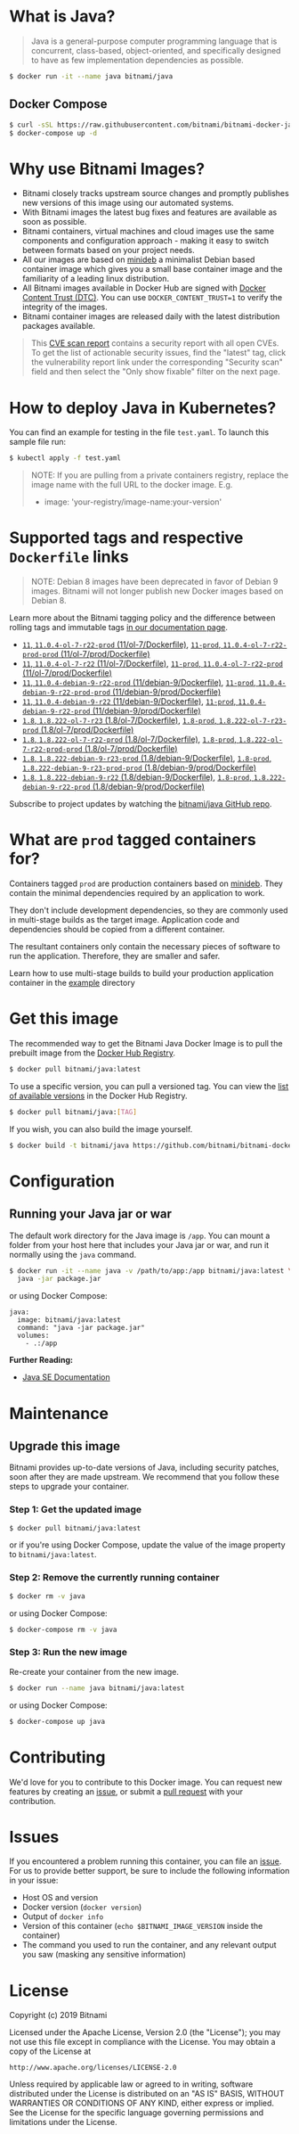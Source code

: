 # What is Java?

> Java is a general-purpose computer programming language that is concurrent, class-based, object-oriented, and specifically designed to have as few implementation dependencies as possible.

```bash
$ docker run -it --name java bitnami/java
```

## Docker Compose

```bash
$ curl -sSL https://raw.githubusercontent.com/bitnami/bitnami-docker-java/master/docker-compose.yml > docker-compose.yml
$ docker-compose up -d
```

# Why use Bitnami Images?

* Bitnami closely tracks upstream source changes and promptly publishes new versions of this image using our automated systems.
* With Bitnami images the latest bug fixes and features are available as soon as possible.
* Bitnami containers, virtual machines and cloud images use the same components and configuration approach - making it easy to switch between formats based on your project needs.
* All our images are based on [minideb](https://github.com/bitnami/minideb) a minimalist Debian based container image which gives you a small base container image and the familiarity of a leading linux distribution.
* All Bitnami images available in Docker Hub are signed with [Docker Content Trust (DTC)](https://docs.docker.com/engine/security/trust/content_trust/). You can use `DOCKER_CONTENT_TRUST=1` to verify the integrity of the images.
* Bitnami container images are released daily with the latest distribution packages available.


> This [CVE scan report](https://quay.io/repository/bitnami/java?tab=tags) contains a security report with all open CVEs. To get the list of actionable security issues, find the "latest" tag, click the vulnerability report link under the corresponding "Security scan" field and then select the "Only show fixable" filter on the next page.

# How to deploy Java in Kubernetes?

You can find an example for testing in the file `test.yaml`. To launch this sample file run:

```bash
$ kubectl apply -f test.yaml
```

> NOTE: If you are pulling from a private containers registry, replace the image name with the full URL to the docker image. E.g.
>
> - image: 'your-registry/image-name:your-version'

# Supported tags and respective `Dockerfile` links

> NOTE: Debian 8 images have been deprecated in favor of Debian 9 images. Bitnami will not longer publish new Docker images based on Debian 8.

Learn more about the Bitnami tagging policy and the difference between rolling tags and immutable tags [in our documentation page](https://docs.bitnami.com/containers/how-to/understand-rolling-tags-containers/).


- [`11`, `11.0.4-ol-7-r22-prod` (11/ol-7/Dockerfile)](https://github.com/bitnami/bitnami-docker-java/blob/11.0.4-ol-7-r22-prod/11/ol-7/Dockerfile), [`11-prod`, `11.0.4-ol-7-r22-prod-prod` (11/ol-7/prod/Dockerfile)](https://github.com/bitnami/bitnami-docker-java/blob/11.0.4-ol-7-r22-prod/11/ol-7/prod/Dockerfile)
- [`11`, `11.0.4-ol-7-r22` (11/ol-7/Dockerfile)](https://github.com/bitnami/bitnami-docker-java/blob/11.0.4-ol-7-r22/11/ol-7/Dockerfile), [`11-prod`, `11.0.4-ol-7-r22-prod` (11/ol-7/prod/Dockerfile)](https://github.com/bitnami/bitnami-docker-java/blob/11.0.4-ol-7-r22/11/ol-7/prod/Dockerfile)
- [`11`, `11.0.4-debian-9-r22-prod` (11/debian-9/Dockerfile)](https://github.com/bitnami/bitnami-docker-java/blob/11.0.4-debian-9-r22-prod/11/debian-9/Dockerfile), [`11-prod`, `11.0.4-debian-9-r22-prod-prod` (11/debian-9/prod/Dockerfile)](https://github.com/bitnami/bitnami-docker-java/blob/11.0.4-debian-9-r22-prod/11/debian-9/prod/Dockerfile)
- [`11`, `11.0.4-debian-9-r22` (11/debian-9/Dockerfile)](https://github.com/bitnami/bitnami-docker-java/blob/11.0.4-debian-9-r22/11/debian-9/Dockerfile), [`11-prod`, `11.0.4-debian-9-r22-prod` (11/debian-9/prod/Dockerfile)](https://github.com/bitnami/bitnami-docker-java/blob/11.0.4-debian-9-r22/11/debian-9/prod/Dockerfile)
- [`1.8`, `1.8.222-ol-7-r23` (1.8/ol-7/Dockerfile)](https://github.com/bitnami/bitnami-docker-java/blob/1.8.222-ol-7-r23/1.8/ol-7/Dockerfile), [`1.8-prod`, `1.8.222-ol-7-r23-prod` (1.8/ol-7/prod/Dockerfile)](https://github.com/bitnami/bitnami-docker-java/blob/1.8.222-ol-7-r23/1.8/ol-7/prod/Dockerfile)
- [`1.8`, `1.8.222-ol-7-r22-prod` (1.8/ol-7/Dockerfile)](https://github.com/bitnami/bitnami-docker-java/blob/1.8.222-ol-7-r22-prod/1.8/ol-7/Dockerfile), [`1.8-prod`, `1.8.222-ol-7-r22-prod-prod` (1.8/ol-7/prod/Dockerfile)](https://github.com/bitnami/bitnami-docker-java/blob/1.8.222-ol-7-r22-prod/1.8/ol-7/prod/Dockerfile)
- [`1.8`, `1.8.222-debian-9-r23-prod` (1.8/debian-9/Dockerfile)](https://github.com/bitnami/bitnami-docker-java/blob/1.8.222-debian-9-r23-prod/1.8/debian-9/Dockerfile), [`1.8-prod`, `1.8.222-debian-9-r23-prod-prod` (1.8/debian-9/prod/Dockerfile)](https://github.com/bitnami/bitnami-docker-java/blob/1.8.222-debian-9-r23-prod/1.8/debian-9/prod/Dockerfile)
- [`1.8`, `1.8.222-debian-9-r22` (1.8/debian-9/Dockerfile)](https://github.com/bitnami/bitnami-docker-java/blob/1.8.222-debian-9-r22/1.8/debian-9/Dockerfile), [`1.8-prod`, `1.8.222-debian-9-r22-prod` (1.8/debian-9/prod/Dockerfile)](https://github.com/bitnami/bitnami-docker-java/blob/1.8.222-debian-9-r22/1.8/debian-9/prod/Dockerfile)

Subscribe to project updates by watching the [bitnami/java GitHub repo](https://github.com/bitnami/bitnami-docker-java).

# What are `prod` tagged containers for?

Containers tagged `prod` are production containers based on [minideb](https://github.com/bitnami/minideb). They contain the minimal dependencies required by an application to work.

They don't include development dependencies, so they are commonly used in multi-stage builds as the target image. Application code and dependencies should be copied from a different container.

The resultant containers only contain the necessary pieces of software to run the application. Therefore, they are smaller and safer.

Learn how to use multi-stage builds to build your production application container in the [example](/example) directory

# Get this image

The recommended way to get the Bitnami Java Docker Image is to pull the prebuilt image from the [Docker Hub Registry](https://hub.docker.com/r/bitnami/java).

```bash
$ docker pull bitnami/java:latest
```

To use a specific version, you can pull a versioned tag. You can view the [list of available versions](https://hub.docker.com/r/bitnami/java/tags/) in the Docker Hub Registry.

```bash
$ docker pull bitnami/java:[TAG]
```

If you wish, you can also build the image yourself.

```bash
$ docker build -t bitnami/java https://github.com/bitnami/bitnami-docker-java.git
```

# Configuration

## Running your Java jar or war

The default work directory for the Java image is `/app`. You can mount a folder from your host here that includes your Java jar or war, and run it normally using the `java` command.

```bash
$ docker run -it --name java -v /path/to/app:/app bitnami/java:latest \
  java -jar package.jar
```

or using Docker Compose:

```
java:
  image: bitnami/java:latest
  command: "java -jar package.jar"
  volumes:
    - .:/app
```

**Further Reading:**

  - [Java SE Documentation](https://docs.oracle.com/javase/8/docs/api/)

# Maintenance

## Upgrade this image

Bitnami provides up-to-date versions of Java, including security patches, soon after they are made upstream. We recommend that you follow these steps to upgrade your container.

### Step 1: Get the updated image

```bash
$ docker pull bitnami/java:latest
```

or if you're using Docker Compose, update the value of the image property to `bitnami/java:latest`.

### Step 2: Remove the currently running container

```bash
$ docker rm -v java
```

or using Docker Compose:

```bash
$ docker-compose rm -v java
```

### Step 3: Run the new image

Re-create your container from the new image.

```bash
$ docker run --name java bitnami/java:latest
```

or using Docker Compose:

```bash
$ docker-compose up java
```

# Contributing

We'd love for you to contribute to this Docker image. You can request new features by creating an [issue](https://github.com/bitnami/bitnami-docker-java/issues), or submit a [pull request](https://github.com/bitnami/bitnami-docker-java/pulls) with your contribution.

# Issues

If you encountered a problem running this container, you can file an [issue](https://github.com/bitnami/bitnami-docker-java/issues). For us to provide better support, be sure to include the following information in your issue:

- Host OS and version
- Docker version (`docker version`)
- Output of `docker info`
- Version of this container (`echo $BITNAMI_IMAGE_VERSION` inside the container)
- The command you used to run the container, and any relevant output you saw (masking any sensitive
information)

# License

Copyright (c) 2019 Bitnami

Licensed under the Apache License, Version 2.0 (the "License");
you may not use this file except in compliance with the License.
You may obtain a copy of the License at

    http://www.apache.org/licenses/LICENSE-2.0

Unless required by applicable law or agreed to in writing, software
distributed under the License is distributed on an "AS IS" BASIS,
WITHOUT WARRANTIES OR CONDITIONS OF ANY KIND, either express or implied.
See the License for the specific language governing permissions and
limitations under the License.
